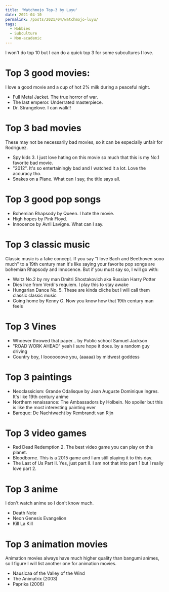 ```yaml
---
title: 'Watchmojo Top-3 by Luyu'
date: 2021-04-10
permalink: /posts/2021/04/watchmojo-luyu/
tags:
  - Hobbies
  - Subculture
  - Non-academic
---
```


I won't do top 10 but I can do a quick top 3 for some subcultures I love. 

# Top 3 good movies:
I love a good movie and a cup of hot 2% milk during a peaceful night.
* Full Metal Jacket. The true horror of war. 
* The last emperor. Underrated masterpiece.
* Dr. Strangelove. I can walk!!

# Top 3 bad movies
These may not be necessarily bad movies, so it can be especially unfair for Rodriguez.
* Spy kids 3. I just love hating on this movie so much that this is my No.1 favorite bad movie.
* "2012". It's so entertainingly bad and I watched it a lot. Love the accuracy tho.
* Snakes on a Plane. What can I say, the title says all.

# Top 3 good pop songs
* Bohemian Rhapsody by Queen. I hate the movie.
* High hopes by Pink Floyd.
* Innocence by Avril Lavigne. What can I say.

# Top 3 classic music
Classic music is a fake concept. If you say "I love Bach and Beethoven sooo much" to a 19th century man it's like saying your favorite pop songs are bohemian Rhapsody and Innocence. But if you must say so, I will go with:
* Waltz No.2 by my man Dmitri Shostakovich aka Russian Harry Potter
* Dies Irae from Verdi's requiem. I play this to stay awake
* Hungarian Dance No. 5. These are kinda cliche but I will call them classic classic music
* Going home by Kenny G. Now you know how that 19th century man feels

# Top 3 Vines
* Whoever throwed that paper... by Public school Samuel Jackson
* "ROAD WORK AHEAD" yeah I sure hope it does. by a random guy driving
* Country boy, I looooooove you, (aaaaa) by midwest goddess

# Top 3 paintings
* Neoclassicism: Grande Odalisque by Jean Auguste Dominique Ingres. It's like 19th century anime
* Northern renaissance: The Ambassadors by Holbein. No spoiler but this is like the most interesting painting ever
* Baroque: De Nachtwacht by Rembrandt van Rijn

# Top 3 video games
* Red Dead Redemption 2. The best video game you can play on this planet. 
* Bloodborne. This is a 2015 game and I am still playing it to this day.
* The Last of Us Part II. Yes, just part II. I am not that into part 1 but I really love part 2.

# Top 3 anime
I don't watch anime so I don't know much.
* Death Note
* Neon Genesis Evangelion
* Kill La Kill

# Top 3 animation movies
Animation movies always have much higher quality than bangumi animes, so I figure I will list another one for animation movies.
* Nausicaa of the Valley of the Wind
* The Animatrix (2003)
* Paprika (2006)

